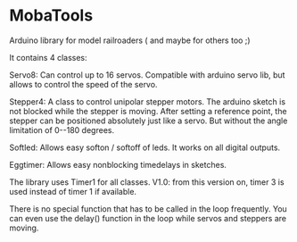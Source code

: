 # MobaTools
Arduino library for model railroaders ( and maybe for others too ;)


It contains 4 classes:

Servo8: 
Can control up to 16 servos. Compatible with arduino servo lib, but allows to control 
the speed of the servo.

Stepper4: 
A class to control unipolar stepper motors. The arduino sketch is not blocked while 
the stepper is moving. After setting a reference point, the stepper can be positioned 
absolutely just like a servo. But without the angle limitation of 0--180 degrees.

Softled: 
Allows easy softon / softoff of leds. It works on all digital outputs.

Eggtimer: 
Allows easy nonblocking timedelays in sketches.


The library uses Timer1 for all classes.  V1.0: from this version on, timer 3 is used instead of timer 1 if available.

There is no special function that has to be
called in the loop frequently. You can even use the delay() function in the loop while
servos and steppers are moving.
